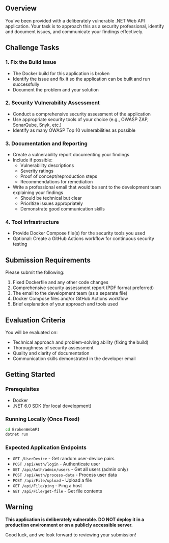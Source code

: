 ## Overview

You've been provided with a deliberately vulnerable .NET Web API application. Your task is to approach this as a security professional, identify and document issues, and communicate your findings effectively.

## Challenge Tasks

### 1. Fix the Build Issue
- The Docker build for this application is broken
- Identify the issue and fix it so the application can be built and run successfully
- Document the problem and your solution

### 2. Security Vulnerability Assessment
- Conduct a comprehensive security assessment of the application
- Use appropriate security tools of your choice (e.g., OWASP ZAP, SonarQube, Snyk, etc.)
- Identify as many OWASP Top 10 vulnerabilities as possible

### 3. Documentation and Reporting
- Create a vulnerability report documenting your findings
- Include if possible:
  - Vulnerability descriptions
  - Severity ratings
  - Proof of concept/reproduction steps
  - Recommendations for remediation
- Write a professional email that would be sent to the development team explaining your findings
  - Should be technical but clear
  - Prioritize issues appropriately
  - Demonstrate good communication skills

### 4. Tool Infrastructure
- Provide Docker Compose file(s) for the security tools you used
- Optional: Create a GitHub Actions workflow for continuous security testing

## Submission Requirements

Please submit the following:
1. Fixed Dockerfile and any other code changes
2. Comprehensive security assessment report (PDF format preferred)
3. The email to the development team (as a separate file)
4. Docker Compose files and/or GitHub Actions workflow
5. Brief explanation of your approach and tools used

## Evaluation Criteria

You will be evaluated on:
- Technical approach and problem-solving ability (fixing the build)
- Thoroughness of security assessment
- Quality and clarity of documentation
- Communication skills demonstrated in the developer email

## Getting Started

### Prerequisites
- Docker
- .NET 6.0 SDK (for local development)

### Running Locally (Once Fixed)
```bash
cd BrokenWebAPI
dotnet run
```

### Expected Application Endpoints
- `GET /UserDevice` - Get random user-device pairs
- `POST /api/Auth/login` - Authenticate user
- `GET /api/Auth/admin/users` - Get all users (admin only)
- `POST /api/Auth/process-data` - Process user data
- `POST /api/File/upload` - Upload a file
- `GET /api/File/ping` - Ping a host
- `GET /api/File/get-file` - Get file contents

## Warning

**This application is deliberately vulnerable. DO NOT deploy it in a production environment or on a publicly accessible server.**

Good luck, and we look forward to reviewing your submission!
